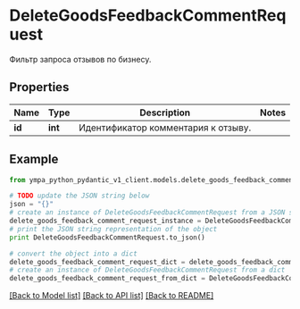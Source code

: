 # DeleteGoodsFeedbackCommentRequest

Фильтр запроса отзывов по бизнесу. 

## Properties
Name | Type | Description | Notes
------------ | ------------- | ------------- | -------------
**id** | **int** | Идентификатор комментария к отзыву.  | 

## Example

```python
from ympa_python_pydantic_v1_client.models.delete_goods_feedback_comment_request import DeleteGoodsFeedbackCommentRequest

# TODO update the JSON string below
json = "{}"
# create an instance of DeleteGoodsFeedbackCommentRequest from a JSON string
delete_goods_feedback_comment_request_instance = DeleteGoodsFeedbackCommentRequest.from_json(json)
# print the JSON string representation of the object
print DeleteGoodsFeedbackCommentRequest.to_json()

# convert the object into a dict
delete_goods_feedback_comment_request_dict = delete_goods_feedback_comment_request_instance.to_dict()
# create an instance of DeleteGoodsFeedbackCommentRequest from a dict
delete_goods_feedback_comment_request_from_dict = DeleteGoodsFeedbackCommentRequest.from_dict(delete_goods_feedback_comment_request_dict)
```
[[Back to Model list]](../README.md#documentation-for-models) [[Back to API list]](../README.md#documentation-for-api-endpoints) [[Back to README]](../README.md)


